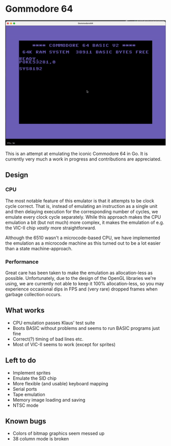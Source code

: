# Gommodore 64

 ![Splash Screen](/doc/pacman.gif)

This is an attempt at emulating the iconic Commodore 64 in Go. It is 
currently very much a work in progress and contributions are appreciated.

## Design

### CPU
The most notable feature of this emulator is that it attempts to be
clock cycle correct. That is, instead of emulating an instruction as 
a single unit and then delaying execution for the corresponding number of 
cycles, we emulate every clock cycle separately. While this approach makes 
the CPU emulation a bit (but not much) more complex, it makes the 
emulation of e.g. the VIC-II chip *vastly* more straightforward.

Although the 6510 wasn't a microcode-based CPU, we have implemented the 
emulation as a microcode machine as this turned out to be a lot easier
than a state machine-approach.

### Performance
Great care has been taken to make the emulation as allocation-less as 
possible. Unfortunately, due to the design of the OpenGL libraries we're
using, we are currently not able to keep it 100% allocation-less, so you 
may experience occasional dips in FPS and (very rare) dropped frames when 
garbage collection occurs. 

## What works
* CPU emulation passes Klaus' test suite
* Boots BASIC without problems and seems to run BASIC programs just fine
* Correct(?) timing of bad lines etc.
* Most of VIC-II seems to work (except for sprites)

## Left to do
* Implement sprites
* Emulate the SID chip
* More flexible (and usable) keyboard mapping
* Serial ports
* Tape emulation
* Memory image loading and saving
* NTSC mode

## Known bugs
* Colors of bitmap graphics seem messed up
* 38 column mode is broken
